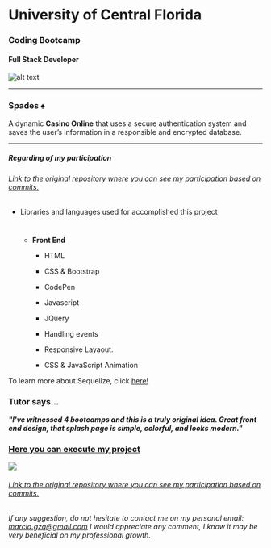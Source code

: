 # University of Central Florida
### Coding Bootcamp 
#### Full Stack Developer 
![alt text](https://portfolium1.cloudimg.io/s/crop/128x128/https://cdn.portfolium.com/ugcs3%2Fedu%2F9tDF4wvqRdewUvBbZ97x_PegasusBrightGold150x150.png "Logo Title Text 1")
- - -

### Spades ♠️
A dynamic **Casino Online** that uses a secure authentication system and saves the user’s information in a responsible and encrypted database.

- - - - 


##### Regarding of my participation
###### [Link to the original repository where you can see my participation based on commits.](https://github.com/amrozinski88/casino)

*  Libraries and languages used for accomplished this project

    #
    * __Front End__
        * HTML
        * CSS & Bootstrap
        * CodePen
        * Javascript
        * JQuery
        
         * Handling events
         * Responsive Layaout.
         * CSS & JavaScript Animation


To learn more about Sequelize, click [here!](https://www.npmjs.com/package/sequelize)

### Tutor says...
**_"I've witnessed 4 bootcamps and this is a truly original idea. Great front end design, that splash page is simple, colorful, and looks modern."_**


### [Here you can execute my project](https://aqueous-reaches-91017.herokuapp.com/)

![](https://media.giphy.com/media/H4940P7PzHAUkGz9FH/giphy.gif)

###### [Link to the original repository where you can see my participation based on commits.](https://github.com/amrozinski88/casino)

*If any suggestion, do not hesitate to contact me on my personal email: marcia.gzq@gmail.com
I would appreciate any comment, I know it may be very beneficial on my professional growth.*


